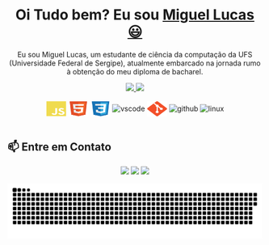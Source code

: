 <div>
  
  <h1 align="center">
    Oi Tudo bem? Eu sou
    <a href="https://www.linkedin.com/in/lucasfreire089/">Miguel Lucas 😃️</a>
  </h1>

  <p align="center">
Eu sou Miguel Lucas, um estudante de ciência da computação da UFS (Universidade Federal de Sergipe), atualmente embarcado na jornada rumo à obtenção do meu diploma de bacharel.
  </p>
  


</div>

<div align="center">
  <a href="https://github.com/duribeiro">
    <img height="150em" src="https://github-readme-stats.vercel.app/api?username=lucasfreire089&count_private=true&include_all_commits=true&show_icons=true&theme=dracula&hide_border=false&show_owner=true"/>
    <img height="150em" src="https://github-readme-stats.vercel.app/api/top-langs/?username=lucasfreire089&theme=dracula&hide_border=false&&layout=compact"/>
  </a>
</div>

<div align="center" valign="top"><br>
  <img align="center" alt="Js" height="30" width="40" src="https://raw.githubusercontent.com/devicons/devicon/master/icons/javascript/javascript-plain.svg">

  <img align="center" alt="HTML" height="30" width="40" src="https://raw.githubusercontent.com/devicons/devicon/master/icons/html5/html5-original.svg">
  <img align="center" alt="CSS" height="30" width="40" src="https://raw.githubusercontent.com/devicons/devicon/master/icons/css3/css3-original.svg">
  <img align="center" alt="vscode" src = "https://img.shields.io/badge/Visual_Studio-5C2D91?style=for-the-badge&logo=visual%20studio&logoColor=white"/>


  <img align="center" alt="git" height="30" width="40" src="https://raw.githubusercontent.com/devicons/devicon/master/icons/git/git-original.svg">
  <img align="center" alt="github" src="https://img.shields.io/badge/GitHub-100000?style=for-the-badge&logo=github&logoColor=white">
  <img align="center" alt="linux" height="25" width="80" src="https://img.shields.io/badge/Java-ED8B00?style=for-the-badge&logo=openjdk&logoColor=white">
</div><br>


## 📫 Entre em Contato

<div align="center">
  <a href="https://www.instagram.com/miguellucaxx/" target="_blank"><img src="https://img.shields.io/badge/-Instagram-%23E4405F?style=for-the-badge&logo=instagram&logoColor=white" target="_blank"></a>
  <a href="https://www.linkedin.com/in/lucasfreire089/" target="_blank"><img src="https://img.shields.io/badge/-LinkedIn-%230077B5?style=for-the-badge&logo=linkedin&logoColor=white" target="_blank"></a> 
  <a href="mailto:lucas.freire@dcomp.ufs.br)"><img src="https://img.shields.io/badge/-Gmail-%23333?style=for-the-badge&logo=gmail&logoColor=white" target="_blank"></a>
</div>


![Snake animation](https://github.com/lucasfreire089/lucasfreire089/blob/output/github-contribution-grid-snake.svg)














